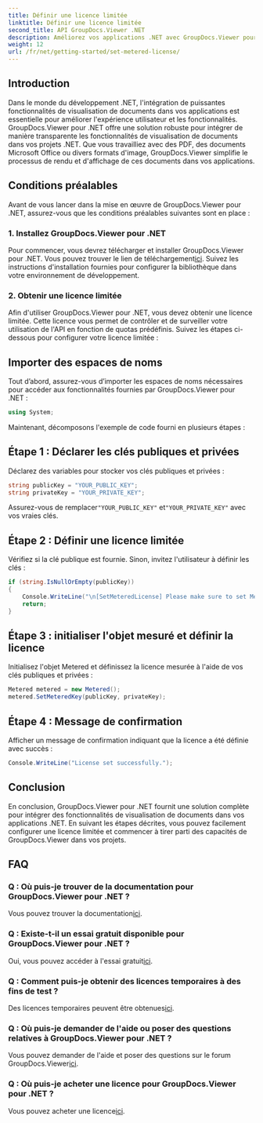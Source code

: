 ```yaml
---
title: Définir une licence limitée
linktitle: Définir une licence limitée
second_title: API GroupDocs.Viewer .NET
description: Améliorez vos applications .NET avec GroupDocs.Viewer pour une visualisation transparente des documents. Intégrez facilement des fonctionnalités de rendu de documents dans vos projets.
weight: 12
url: /fr/net/getting-started/set-metered-license/
---
```

## Introduction
Dans le monde du développement .NET, l'intégration de puissantes fonctionnalités de visualisation de documents dans vos applications est essentielle pour améliorer l'expérience utilisateur et les fonctionnalités. GroupDocs.Viewer pour .NET offre une solution robuste pour intégrer de manière transparente les fonctionnalités de visualisation de documents dans vos projets .NET. Que vous travailliez avec des PDF, des documents Microsoft Office ou divers formats d'image, GroupDocs.Viewer simplifie le processus de rendu et d'affichage de ces documents dans vos applications.
## Conditions préalables
Avant de vous lancer dans la mise en œuvre de GroupDocs.Viewer pour .NET, assurez-vous que les conditions préalables suivantes sont en place :
### 1. Installez GroupDocs.Viewer pour .NET
 Pour commencer, vous devrez télécharger et installer GroupDocs.Viewer pour .NET. Vous pouvez trouver le lien de téléchargement[ici](https://releases.groupdocs.com/viewer/net/). Suivez les instructions d'installation fournies pour configurer la bibliothèque dans votre environnement de développement.
### 2. Obtenir une licence limitée
Afin d'utiliser GroupDocs.Viewer pour .NET, vous devez obtenir une licence limitée. Cette licence vous permet de contrôler et de surveiller votre utilisation de l'API en fonction de quotas prédéfinis. Suivez les étapes ci-dessous pour configurer votre licence limitée :

## Importer des espaces de noms
Tout d’abord, assurez-vous d’importer les espaces de noms nécessaires pour accéder aux fonctionnalités fournies par GroupDocs.Viewer pour .NET :
```csharp
using System;
```

Maintenant, décomposons l'exemple de code fourni en plusieurs étapes :
## Étape 1 : Déclarer les clés publiques et privées
Déclarez des variables pour stocker vos clés publiques et privées :
```csharp
string publicKey = "YOUR_PUBLIC_KEY";
string privateKey = "YOUR_PRIVATE_KEY";
```
 Assurez-vous de remplacer`"YOUR_PUBLIC_KEY"` et`"YOUR_PRIVATE_KEY"` avec vos vraies clés.
## Étape 2 : Définir une licence limitée
Vérifiez si la clé publique est fournie. Sinon, invitez l'utilisateur à définir les clés :
```csharp
if (string.IsNullOrEmpty(publicKey))
{
    Console.WriteLine("\n[SetMeteredLicense] Please make sure to set Metered keys. Learn more at https://buy.groupdocs.com/faqs/licensing/metered.");
    return;
}
```
## Étape 3 : initialiser l'objet mesuré et définir la licence
Initialisez l'objet Metered et définissez la licence mesurée à l'aide de vos clés publiques et privées :
```csharp
Metered metered = new Metered();
metered.SetMeteredKey(publicKey, privateKey);
```
## Étape 4 : Message de confirmation
Afficher un message de confirmation indiquant que la licence a été définie avec succès :
```csharp
Console.WriteLine("License set successfully.");
```

## Conclusion
En conclusion, GroupDocs.Viewer pour .NET fournit une solution complète pour intégrer des fonctionnalités de visualisation de documents dans vos applications .NET. En suivant les étapes décrites, vous pouvez facilement configurer une licence limitée et commencer à tirer parti des capacités de GroupDocs.Viewer dans vos projets.
## FAQ
### Q : Où puis-je trouver de la documentation pour GroupDocs.Viewer pour .NET ?
 Vous pouvez trouver la documentation[ici](https://tutorials.groupdocs.com/viewer/net/).
### Q : Existe-t-il un essai gratuit disponible pour GroupDocs.Viewer pour .NET ?
 Oui, vous pouvez accéder à l'essai gratuit[ici](https://releases.groupdocs.com/).
### Q : Comment puis-je obtenir des licences temporaires à des fins de test ?
 Des licences temporaires peuvent être obtenues[ici](https://purchase.groupdocs.com/temporary-license/).
### Q : Où puis-je demander de l'aide ou poser des questions relatives à GroupDocs.Viewer pour .NET ?
 Vous pouvez demander de l'aide et poser des questions sur le forum GroupDocs.Viewer[ici](https://forum.groupdocs.com/c/viewer/9).
### Q : Où puis-je acheter une licence pour GroupDocs.Viewer pour .NET ?
 Vous pouvez acheter une licence[ici](https://purchase.groupdocs.com/buy).